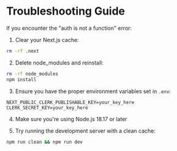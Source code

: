# Troubleshooting Guide

If you encounter the "auth is not a function" error:

1. Clear your Next.js cache:
```bash
rm -rf .next
```

2. Delete node_modules and reinstall:
```bash
rm -rf node_modules
npm install
```

3. Ensure you have the proper environment variables set in `.env`:
```
NEXT_PUBLIC_CLERK_PUBLISHABLE_KEY=your_key_here
CLERK_SECRET_KEY=your_key_here
```

4. Make sure you're using Node.js 18.17 or later

5. Try running the development server with a clean cache:
```bash
npm run clean && npm run dev
```